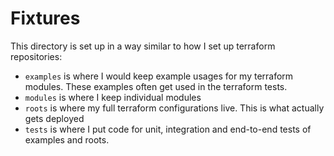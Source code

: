# Fixtures

This directory is set up in a way similar to how I set up terraform repositories:

- `examples` is where I would keep example usages for my terraform modules.
  These examples often get used in the terraform tests.
- `modules` is where I keep individual modules
- `roots` is where my full terraform configurations live. This is what actually
  gets deployed
- `tests` is where I put code for unit, integration and end-to-end tests of
  examples and roots.
